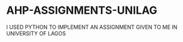 # AHP-ASSIGNMENTS-UNILAG
I USED PYTHON TO IMPLEMENT AN ASSIGNMENT GIVEN TO ME IN UNIVERSITY OF LAGOS 

